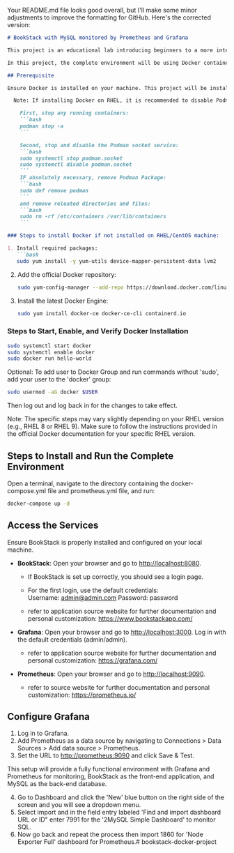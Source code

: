 Your README.md file looks good overall, but I'll make some minor adjustments to improve the formatting for GitHub. Here's the corrected version:

```markdown
# BookStack with MySQL monitored by Prometheus and Grafana

This project is an educational lab introducing beginners to a more intermediate approach of learning Docker, and containers in general, with an environment including monitoring of resources and database implementation.

In this project, the complete environment will be using Docker containers that includes Grafana and Prometheus for metrics and dashboards, BookStack application as the front-end, and MySQL as the application back-end. Docker Compose is to be used to manage the services. The project includes a comprehensive docker-compose.yml file that sets up all these components and a prometheus.yml file.

## Prerequisite

Ensure Docker is installed on your machine. This project will be installed on a Red Hat / CentOS Linux machine.

  Note: If installing Docker on RHEL, it is recommended to disable Podman to avoid any conflicts.

    First, stop any running containers:
    ```bash
    podman stop -a
    ```

    Second, stop and disable the Podman socket service:
    ```bash
    sudo systemctl stop podman.socket
    sudo systemctl disable podman.socket
    ```
    IF absolutely necessary, remove Podman Package:
    ```bash
    sudo dnf remove podman
    ```
    and remove releated directories and files:
    ```bash
    sudo rm -rf /etc/containers /var/lib/containers
    ```

### Steps to install Docker if not installed on RHEL/CentOS machine:

1. Install required packages:
   ```bash
   sudo yum install -y yum-utils device-mapper-persistent-data lvm2
   ```

2. Add the official Docker repository:

   ```bash
   sudo yum-config-manager --add-repo https://download.docker.com/linux/centos/docker-ce.repo
   ```

3. Install the latest Docker Engine:

   ```bash
   sudo yum install docker-ce docker-ce-cli containerd.io
   ```

### Steps to Start, Enable, and Verify Docker Installation

```bash
sudo systemctl start docker
sudo systemctl enable docker
sudo docker run hello-world
```

Optional: To add user to Docker Group and run commands without 'sudo', add your user to the 'docker' group:

```bash
sudo usermod -aG docker $USER
```

Then log out and log back in for the changes to take effect.

Note: The specific steps may vary slightly depending on your RHEL version (e.g., RHEL 8 or RHEL 9). Make sure to follow the instructions provided in the official Docker documentation for your specific RHEL version.

## Steps to Install and Run the Complete Environment

Open a terminal, navigate to the directory containing the docker-compose.yml file and prometheus.yml file, and run:

```bash
docker-compose up -d
```

## Access the Services

Ensure BookStack is properly installed and configured on your local machine.

- **BookStack**: Open your browser and go to <http://localhost:8080>.
  - If BookStack is set up correctly, you should see a login page.
  - For the first login, use the default credentials:  
    Username: <admin@admin.com>
    Password: password

  - refer to application source website for further documentation and personal customization: <https://www.bookstackapp.com/>
  
- **Grafana**: Open your browser and go to <http://localhost:3000>. Log in with the default credentials (admin/admin).

  - refer to application source website for further documentation and personal customization: <https://grafana.com/>

- **Prometheus**: Open your browser and go to <http://localhost:9090>.

  - refer to source website for further documentation and personal customization: <https://prometheus.io/>
  
## Configure Grafana

1. Log in to Grafana.
2. Add Prometheus as a data source by navigating to Connections > Data Sources > Add data source > Prometheus.
3. Set the URL to <http://prometheus:9090> and click Save & Test.

This setup will provide a fully functional environment with Grafana and Prometheus for monitoring, BookStack as the front-end application, and MySQL as the back-end database.

4. Go to Dashboard and click the 'New' blue button on the right side of the screen and you will see a dropdown menu.
5. Select import and in the field entry labeled 'Find and import dashboard URL or ID" enter 7991 for the '2MySQL Simple Dashboard' to monitor SQL.
6. Now go back and repeat the process then import 1860 for 'Node Exporter Full' dashboard for Prometheus.# bookstack-docker-project
